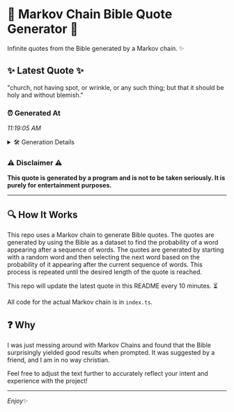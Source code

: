 # 📖 Markov Chain Bible Quote Generator 📖

Infinite quotes from the Bible generated by a Markov chain. ✨

## ✨ Latest Quote ✨
"church, not having spot, or wrinkle, or any such thing; but that it should be holy and without blemish."

### ⏰ Generated At
*11:19:05 AM*

<details>
    <summary>🛠️ Generation Details</summary>
    <p>
        <strong>🌱 Seed:</strong> church,<br>
        <strong>🔄 Iterations:</strong> 18<br>
        <strong>📜 Context History:</strong><br>[ church, ]: not<br>[ church,, not ]: having<br>[ church,, not, having ]: spot,<br>[ church,, not, having, spot, ]: or<br>[ church,, not, having, spot,, or ]: wrinkle,<br>[ church,, not, having, spot,, or, wrinkle, ]: or<br>[ not, having, spot,, or, wrinkle,, or ]: any<br>[ having, spot,, or, wrinkle,, or, any ]: such<br>[ spot,, or, wrinkle,, or, any, such ]: thing;<br>[ or, wrinkle,, or, any, such, thing; ]: but<br>[ wrinkle,, or, any, such, thing;, but ]: that<br>[ or, any, such, thing;, but, that ]: it<br>[ any, such, thing;, but, that, it ]: should<br>[ such, thing;, but, that, it, should ]: be<br>[ thing;, but, that, it, should, be ]: holy<br>[ but, that, it, should, be, holy ]: and<br>[ that, it, should, be, holy, and ]: without<br>[ it, should, be, holy, and, without ]: blemish.<br>
    </p>
</details>

### ⚠️ Disclaimer ⚠️
**This quote is generated by a program and is not to be taken seriously. It is purely for entertainment purposes.**

---

## 🔍 How It Works

This repo uses a Markov chain to generate Bible quotes. The quotes are generated by using the Bible as a dataset to find the probability of a word appearing after a sequence of words. The quotes are generated by starting with a random word and then selecting the next word based on the probability of it appearing after the current sequence of words. This process is repeated until the desired length of the quote is reached.

This repo will update the latest quote in this README every 10 minutes. ⏳

All code for the actual Markov chain is in `index.ts`.

## ❓ Why

I was just messing around with Markov Chains and found that the Bible surprisingly yielded good results when prompted. 
It was suggested by a friend, and I am in no way christian.

Feel free to adjust the text further to accurately reflect your intent and experience with the project!

---

*Enjoy*✨

